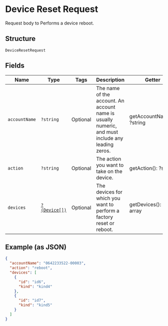 
# Device Reset Request

Request body to Performs a device reboot.

## Structure

`DeviceResetRequest`

## Fields

| Name | Type | Tags | Description | Getter | Setter |
|  --- | --- | --- | --- | --- | --- |
| `accountName` | `?string` | Optional | The name of the account. An account name is usually numeric, and must include any leading zeros. | getAccountName(): ?string | setAccountName(?string accountName): void |
| `action` | `?string` | Optional | The action you want to take on the device. | getAction(): ?string | setAction(?string action): void |
| `devices` | [`?(Device[])`](../../doc/models/device.md) | Optional | The devices for which you want to perform a factory reset or reboot. | getDevices(): ?array | setDevices(?array devices): void |

## Example (as JSON)

```json
{
  "accountName": "0642233522-00003",
  "action": "reboot",
  "devices": [
    {
      "id": "id6",
      "kind": "kind4"
    },
    {
      "id": "id7",
      "kind": "kind5"
    }
  ]
}
```


